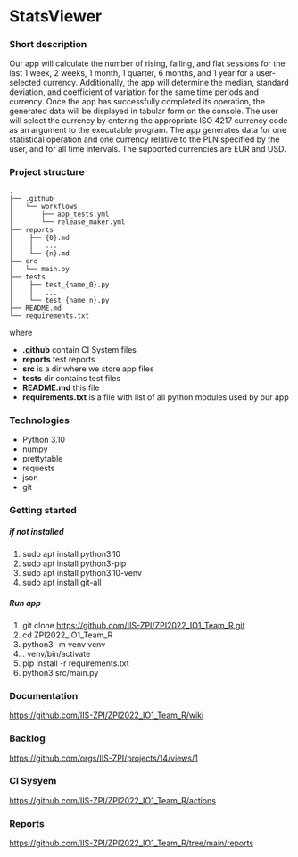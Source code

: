 # StatsViewer

### Short description
Our app will calculate the number of rising, falling, and flat sessions for the last 1 week, 2 weeks, 1 month, 1 quarter, 6 months, and 1 year for a user-selected currency.
Additionally, the app will determine the median, standard deviation, and coefficient of variation for the same time periods and currency.
Once the app has successfully completed its operation, the generated data will be displayed in tabular form on the console.
The user will select the currency by entering the appropriate ISO 4217 currency code as an argument to the executable program.
The app generates data for one statistical operation and one currency relative to the PLN specified by the user, and for all time intervals.
The supported currencies are EUR and USD.


### Project structure
```
.
├── .github
│   └── workflows
│       ├── app_tests.yml
│       └── release_maker.yml
├── reports
│    ├── {0}.md
│    │   ...
│    └── {n}.md
├── src
│   └── main.py
├── tests
│    ├── test_{name_0}.py
│    │   ...
│    └── test_{name_n}.py
├── README.md
└── requirements.txt
```

where 
* **.github** contain CI System files
* **reports** test reports
* **src** is a dir where we store app files
* **tests** dir contains test files
* **README.md** this file
* **requirements.txt** is a file with list of all python modules used by our app


### Technologies
* Python 3.10
* numpy
* prettytable
* requests
* json
* git


### Getting started
##### if not installed
1. sudo apt install python3.10
2. sudo apt install python3-pip
3. sudo apt install python3.10-venv
4. sudo apt install git-all
##### Run app
1. git clone https://github.com/IIS-ZPI/ZPI2022_IO1_Team_R.git
2. cd ZPI2022_IO1_Team_R
3. python3 -m venv venv
4. . venv/bin/activate
5. pip install -r requirements.txt
6. python3 src/main.py


### Documentation
https://github.com/IIS-ZPI/ZPI2022_IO1_Team_R/wiki


### Backlog
https://github.com/orgs/IIS-ZPI/projects/14/views/1


### CI Sysyem
https://github.com/IIS-ZPI/ZPI2022_IO1_Team_R/actions


### Reports
https://github.com/IIS-ZPI/ZPI2022_IO1_Team_R/tree/main/reports
